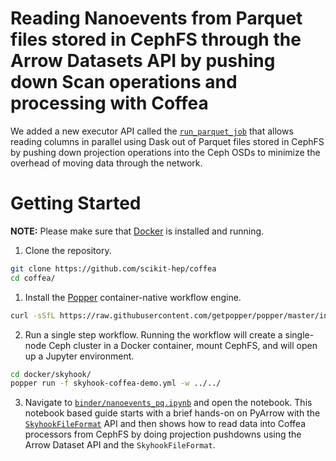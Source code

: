 # Reading Nanoevents from Parquet files stored in CephFS through the Arrow Datasets API by pushing down Scan operations and processing with Coffea

We added a new executor API called the [`run_parquet_job`](../../coffea/processor/executor.py#L1377) that allows reading columns in parallel using Dask out of  Parquet files stored in CephFS by pushing down projection operations into the Ceph OSDs to minimize the overhead of moving data through the network.

# Getting Started

**NOTE:** Please make sure that [Docker](https://www.docker.com/) is installed and running.

1. Clone the repository.
```bash
git clone https://github.com/scikit-hep/coffea
cd coffea/
```

1. Install the [Popper](https://github.com/getpopper/popper) container-native workflow engine.

```bash
curl -sSfL https://raw.githubusercontent.com/getpopper/popper/master/install.sh | sh
```

2. Run a single step workflow. Running the workflow will create a single-node Ceph cluster in a Docker container, mount CephFS, and will open up a Jupyter environment.

```bash
cd docker/skyhook/
popper run -f skyhook-coffea-demo.yml -w ../../
```

3. Navigate to [`binder/nanoevents_pq.ipynb`](../../binder/nanoevents_pq.ipynb) and open the notebook. This notebook based guide starts with a brief hands-on on PyArrow with the   [`SkyhookFileFormat`](https://github.com/uccross/arrow/blob/rados-dataset-dev/cpp/src/arrow/dataset/file_rados_parquet.h#L126) API and then shows how to read data into Coffea processors from CephFS by doing projection pushdowns using the Arrow Dataset API and the `SkyhookFileFormat`.
